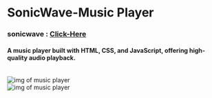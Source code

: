 # SonicWave-Music Player 
<h3> sonicwave : <a href="https://sonicwave-1jay.vercel.app" target="_blank">Click-Here</a> </h3>
<h4>A music player built with HTML, CSS, and JavaScript, offering high-quality audio playback.</h4>
<br/>
<img src="https://jays3aws.s3.ap-south-1.amazonaws.com/assets/d1.png" alt="img of music player" />
<br/>
<img src="https://jays3aws.s3.ap-south-1.amazonaws.com/assets/d2.png" alt="img of music player"/>

